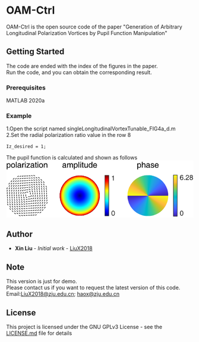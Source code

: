 # OAM-Ctrl

OAM-Ctrl is the open source code of the paper "Generation of Arbitrary Longitudinal Polarization Vortices by Pupil Function Manipulation"

## Getting Started

The code are ended with the index of the figures in the paper.  
Run the code, and you can obtain the corresponding result.

### Prerequisites

MATLAB 2020a

### Example

1.Open the script named singleLongitudinalVortexTunable_FIG4a_d.m  
2.Set the radial polarization ratio value in the row 8  
```
Iz_desired = 1;
```
The pupil function is calculated and shown as follows  
![image](https://github.com/Hao-Laboratory/OAM-Ctrl/blob/master/OAM-Ctrl/data/Pupil%20Function.png)

## Author

* **Xin Liu** - *Initial work* - [LiuX2018](https://github.com/LiuX2018)

## Note

This version is just for demo.  
Please contact us if you want to request the latest version of this code.  
Email:LiuX2018@zju.edu.cn; haox@zju.edu.cn

## License

This project is licensed under the GNU GPLv3 License - see the [LICENSE.md](LICENSE.md) file for details
